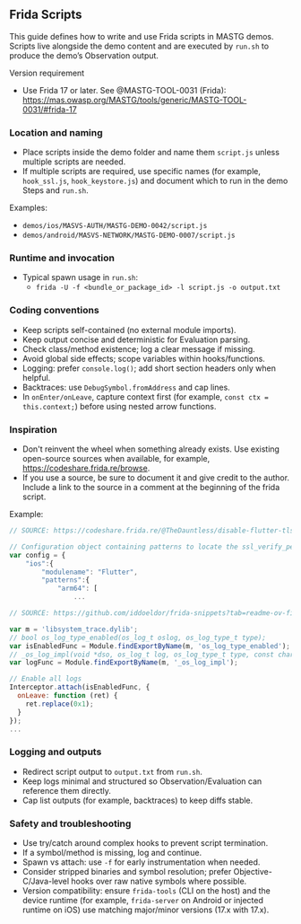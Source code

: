 ## Frida Scripts

This guide defines how to write and use Frida scripts in MASTG demos. Scripts live alongside the demo content and are executed by `run.sh` to produce the demo’s Observation output.

Version requirement

- Use Frida 17 or later. See @MASTG-TOOL-0031 (Frida): https://mas.owasp.org/MASTG/tools/generic/MASTG-TOOL-0031/#frida-17

### Location and naming

- Place scripts inside the demo folder and name them `script.js` unless multiple scripts are needed.
- If multiple scripts are required, use specific names (for example, `hook_ssl.js`, `hook_keystore.js`) and document which to run in the demo Steps and `run.sh`.

Examples:

- `demos/ios/MASVS-AUTH/MASTG-DEMO-0042/script.js`
- `demos/android/MASVS-NETWORK/MASTG-DEMO-0007/script.js`

### Runtime and invocation

- Typical spawn usage in `run.sh`:
	- `frida -U -f <bundle_or_package_id> -l script.js -o output.txt`

### Coding conventions

- Keep scripts self-contained (no external module imports).
- Keep output concise and deterministic for Evaluation parsing.
- Check class/method existence; log a clear message if missing.
- Avoid global side effects; scope variables within hooks/functions.
- Logging: prefer `console.log()`; add short section headers only when helpful.
- Backtraces: use `DebugSymbol.fromAddress` and cap lines.
- In `onEnter/onLeave`, capture context first (for example, `const ctx = this.context;`) before using nested arrow functions.

### Inspiration

- Don't reinvent the wheel when something already exists. Use existing open-source sources when available, for example, https://codeshare.frida.re/browse.
- If you use a source, be sure to document it and give credit to the author. Include a link to the source in a comment at the beginning of the frida script.

Example:

```js
// SOURCE: https://codeshare.frida.re/@TheDauntless/disable-flutter-tls-v1/

// Configuration object containing patterns to locate the ssl_verify_peer_cert function for different platforms and architectures.
var config = {
    "ios":{
        "modulename": "Flutter",
        "patterns":{
            "arm64": [
				...
```

```js
// SOURCE: https://github.com/iddoeldor/frida-snippets?tab=readme-ov-file#os-log

var m = 'libsystem_trace.dylib';
// bool os_log_type_enabled(os_log_t oslog, os_log_type_t type);
var isEnabledFunc = Module.findExportByName(m, 'os_log_type_enabled');
// _os_log_impl(void *dso, os_log_t log, os_log_type_t type, const char *format, uint8_t *buf, unsigned int size);
var logFunc = Module.findExportByName(m, '_os_log_impl');

// Enable all logs
Interceptor.attach(isEnabledFunc, {
  onLeave: function (ret) {
    ret.replace(0x1);
  }
});
...
```

### Logging and outputs

- Redirect script output to `output.txt` from `run.sh`.
- Keep logs minimal and structured so Observation/Evaluation can reference them directly.
- Cap list outputs (for example, backtraces) to keep diffs stable.

### Safety and troubleshooting

- Use try/catch around complex hooks to prevent script termination.
- If a symbol/method is missing, log and continue.
- Spawn vs attach: use `-f` for early instrumentation when needed.
- Consider stripped binaries and symbol resolution; prefer Objective-C/Java-level hooks over raw native symbols where possible.
- Version compatibility: ensure `frida-tools` (CLI on the host) and the device runtime (for example, `frida-server` on Android or injected runtime on iOS) use matching major/minor versions (17.x with 17.x).
